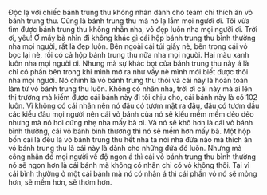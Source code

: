 Độc lạ với chiếc bánh trung thu không nhân dành cho team chỉ thích ăn vỏ bánh trung thu. Cũng là bánh trung thu mà nó lạ lắm mọi người ơi. Tôi vừa tìm được bánh trung thu không nhân nha, vỏ đẹp luôn nha mọi người ơi. Trời ơi, yêu! Ờ mấy bà nhìn đi không khác gì cái hộp bánh trung thu bình thường nha mọi người, rất là đẹp luôn. Bên ngoài cái túi giấy nè, bên trong cái vỏ bọc lại nè, rồi có cả hộp bánh trung thu nữa nha mọi người. Hai màu xanh luôn nha mọi người ơi. Nhưng mà sự khác bọt của bánh trung thu này á là chỉ có phần bên trong khi mình mở ra như vầy nè mình mới biết được thôi nha mọi người. Nó chính là vỏ bánh trung thu thôi và cái này là hoàn toàn làm từ vỏ bánh trung thu luôn. Không có nhân nha, trời ơi cái này mà ai lên thị trường mà kiếm được cái bánh này đi tôi chịu cho, cái bánh này là có 102 luôn. Vì không có cái nhân nên nó đâu có tươm mật ra đâu, đâu có tươm dầu các kiểu đâu mọi người nên cái vỏ bánh của nó sẽ kiểu mềm mềm dẻo dẻo nhưng mà nó hơi cứng nhẹ nha mấy bà ơi. Và nó sẽ khô hơn là cái vỏ bánh bình thường, cái vỏ bánh bình thường thì nó sẽ mềm hơn mấy bà. Một hộp bốn cái là đều là vỏ bánh trung thu hết nha ta nói nha đứa nào mà thích ăn vỏ bánh trung thu là cái này là dành cho những đứa đó luôn. Nhưng mà công nhận đó mọi người về độ ngon á thì cái vỏ bánh trung thu bình thường nó sẽ ngon hơn là cái bánh mà không có nhân chỉ có vỏ không thôi. Tại vì cái bình thường ở một cái bánh mà nó có nhân á thì cái phần vỏ nó sẽ mỏng hơn, sẽ mềm hơn, sẽ thơm hơn.